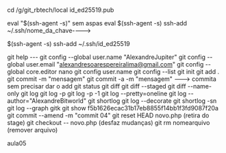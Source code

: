 cd /g/git_rbtech/local
id_ed25519.pub

eval "$(ssh-agent -s)" sem aspas eval $(ssh-agent -s)
ssh-add ~/.ssh/nome_da_chave---->

$(ssh-agent -s)
ssh-add ~/.ssh/id_ed25519

git help ---
git config --global user.name "AlexandreJupiter"
git config --global user.email "alexandresoarespereiralima@gmail.com"
git config --global core.editor nano
git config user.name
git config --list
git init
git add .
git commit -m "mensagem"
git commit -a -m "mensagem" ---> commita sem precisar dar o add
git status
git diff
git diff --staged
git diff --name-only
git log
git log -p
git log -p -1
git log --pretty=oneline
git log --author="AlexandreBitworld"
git shortlog
git log --decorate
git shortlog -sn
git log --graph
gitk
git show f5b1626ecac31b17eb8855f14bb1f3fd9087f20a
git commit --amend -m "commit 04"
git reset HEAD novo.php (retira do stage)
git checkout -- novo.php (desfaz mudanças)
git rm nomearquivo (remover arquivo)

aula05
